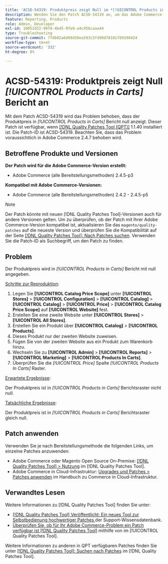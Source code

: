 ```yaml
---
title: 'ACSD-54319: Produktpreis zeigt Null im *[!UICONTROL Products in Carts]* Bericht'
description: Wenden Sie den Patch ACSD-54319 an, um das Adobe Commerce-Problem zu beheben, bei dem der Produktpreis im Bericht *[!UICONTROL Products in Carts]* null anzeigt
feature: Reporting, Products
role: Admin, Developer
exl-id: 10052d32-99f8-4b45-9fe9-a4c45bcaaa44
type: Troubleshooting
source-git-commit: 7fdb02a6d89d50ea593c5fd99d78101f89198424
workflow-type: tm+mt
source-wordcount: '332'
ht-degree: 0%

---
```


# ACSD-54319: Produktpreis zeigt Null *[!UICONTROL Products in Carts]* Bericht an

Mit dem Patch ACSD-54319 wird das Problem behoben, dass der Produktpreis in *[!UICONTROL Products in Carts]* Bericht null anzeigt. Dieser Patch ist verfügbar, wenn [[!DNL Quality Patches Tool (QPT)]](https://experienceleague.adobe.com/en/docs/commerce-operations/tools/quality-patches-tool/quality-patches-tool-to-self-serve-quality-patches) 1.1.40 installiert ist. Die Patch-ID ist ACSD-54319. Beachten Sie, dass das Problem voraussichtlich in Adobe Commerce 2.4.7 behoben wird.

## Betroffene Produkte und Versionen

**Der Patch wird für die Adobe Commerce-Version erstellt:**

* Adobe Commerce (alle Bereitstellungsmethoden) 2.4.5-p3

**Kompatibel mit Adobe Commerce-Versionen:**

* Adobe Commerce (alle Bereitstellungsmethoden) 2.4.2 - 2.4.5-p5

>[!NOTE]
>
>Der Patch könnte mit neuen [!DNL Quality Patches Tool]-Versionen auch für andere Versionen gelten. Um zu überprüfen, ob der Patch mit Ihrer Adobe Commerce-Version kompatibel ist, aktualisieren Sie das `magento/quality-patches` auf die neueste Version und überprüfen Sie die Kompatibilität auf der Seite [[!DNL Quality Patches Tool]: Nach Patches suchen](https://experienceleague.adobe.com/tools/commerce-quality-patches/index.html). Verwenden Sie die Patch-ID als Suchbegriff, um den Patch zu finden.

## Problem

Der Produktpreis wird in *[!UICONTROL Products in Carts]* Bericht mit null angegeben.

<u>Schritte zur Reproduktion</u>:

1. Legen Sie **[!UICONTROL Catalog Price Scope]** unter **[!UICONTROL Stores]** > **[!UICONTROL Configuration]** > **[!UICONTROL Catalog]** > **[!UICONTROL Catalog]** > **[!UICONTROL Price]** > **[!UICONTROL Catalog Price Scope]** auf **[!UICONTROL Website]** fest.
1. Erstellen Sie eine zweite Website unter **[!UICONTROL Stores]** > **[!UICONTROL All Stores]**.
1. Erstellen Sie ein Produkt über **[!UICONTROL Catalog]** > **[!UICONTROL Products]**.
1. Dieses Produkt nur der zweiten Website zuweisen.
1. Fügen Sie von der zweiten Website aus ein Produkt zum Warenkorb hinzu.
1. Wechseln Sie zu **[!UICONTROL Admin]** > **[!UICONTROL Reports]** > **[!UICONTROL Marketing]** > **[!UICONTROL Products In Carts]**.
1. Überprüfen Sie die *[!UICONTROL Price]* Spalte *[!UICONTROL Products In Carts]* Raster.

<u>Erwartete Ergebnisse</u>:

Der Produktpreis ist in *[!UICONTROL Products in Carts]* Berichtsraster nicht null.

<u>Tatsächliche Ergebnisse</u>:

Der Produktpreis ist in *[!UICONTROL Products in Carts]* Berichtsraster gleich null.

## Patch anwenden

Verwenden Sie je nach Bereitstellungsmethode die folgenden Links, um einzelne Patches anzuwenden:

* Adobe Commerce oder Magento Open Source On-Premise: [[!DNL Quality Patches Tool] > Nutzung](/help/tools/quality-patches-tool/usage.md) im [!DNL Quality Patches Tool].
* Adobe Commerce in Cloud-Infrastruktur: [Upgrades und Patches > Patches anwenden](https://experienceleague.adobe.com/docs/commerce-cloud-service/user-guide/develop/upgrade/apply-patches.html) im Handbuch zu Commerce in Cloud-Infrastruktur.

## Verwandtes Lesen

Weitere Informationen zu [!DNL Quality Patches Tool] finden Sie unter:

* [[!DNL Quality Patches Tool] Veröffentlicht: Ein neues Tool zur Selbstbedienung hochwertiger Patches ](https://experienceleague.adobe.com/en/docs/commerce-operations/tools/quality-patches-tool/quality-patches-tool-to-self-serve-quality-patches) der Support-Wissensdatenbank.
* [Überprüfen Sie, ob für Ihr Adobe Commerce-Problem ein Patch verfügbar ist [!DNL Quality Patches Tool]](/help/tools/quality-patches-tool/patches-available-in-qpt/check-patch-for-magento-issue-with-magento-quality-patches.md) mithilfe von im [!UICONTROL Quality Patches Tool].


Weitere Informationen zu anderen in QPT verfügbaren Patches finden Sie unter [[!DNL Quality Patches Tool]: Suchen nach Patches](https://experienceleague.adobe.com/tools/commerce-quality-patches/index.html) im [!DNL Quality Patches Tool].
